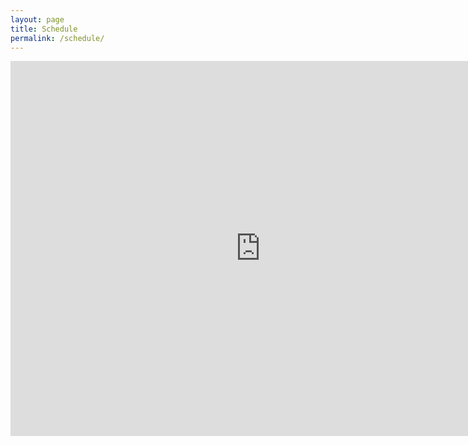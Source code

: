 ```yaml
---
layout: page
title: Schedule
permalink: /schedule/
---
```




<iframe
src="https://calendar.google.com/calendar/embed?showTitle=0&amp;showPrint=0&amp;showTabs=0&amp;showCalendars=0&amp;height=600&amp;wkst=1&amp;bgcolor=%23FFFFFF&amp;ctz=America%2FEdmonton"
style="border-width:0" width="800" height="600" frameborder="0"
scrolling="no"></iframe>
